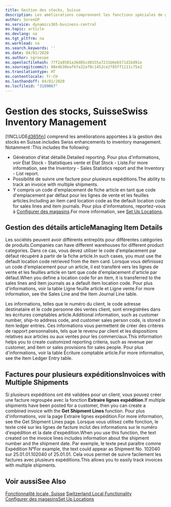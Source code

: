 ```yaml
---
title: Gestion des stocks, Suisse
description: Les améliorations comprennent les fonctions spéciales de gestion des stocks en Suisse.
author: SorenGP
ms.service: dynamics365-business-central
ms.topic: article
ms.devlang: na
ms.tgt_pltfrm: na
ms.workload: na
ms.search.keywords: ''
ms.date: 04/01/2020
ms.author: sgroespe
ms.openlocfilehash: 77f2a9501a36d85cd0155a7231b6eb571d1bd91e
ms.sourcegitcommit: 88e4b30eaf6fa32af0c1452ce2f85ff1111c75e2
ms.translationtype: HT
ms.contentlocale: fr-CH
ms.lasthandoff: 04/01/2020
ms.locfileid: "3189067"
---
```

# <a name="swiss-inventory-management"></a><span data-ttu-id="ffd10-103">Gestion des stocks, Suisse</span><span class="sxs-lookup"><span data-stu-id="ffd10-103">Swiss Inventory Management</span></span>
[!INCLUDE[d365fin](../../includes/d365fin_md.md)] <span data-ttu-id="ffd10-104">comprend les améliorations apportées à la gestion des stocks en Suisse.</span><span class="sxs-lookup"><span data-stu-id="ffd10-104">includes Swiss enhancements to inventory management.</span></span> <span data-ttu-id="ffd10-105">Notamment :</span><span class="sxs-lookup"><span data-stu-id="ffd10-105">This includes the following:</span></span>  

- <span data-ttu-id="ffd10-106">Génération d'état détaillé.</span><span class="sxs-lookup"><span data-stu-id="ffd10-106">Detailed reporting.</span></span>  <span data-ttu-id="ffd10-107">Pour plus d'informations, voir État Stock - Statistiques vente et État Stock - Liste.</span><span class="sxs-lookup"><span data-stu-id="ffd10-107">For more information, see the Inventory - Sales Statistics report and the Inventory - List report.</span></span>  
- <span data-ttu-id="ffd10-108">Possibilité de suivre une facture pour plusieurs expéditions.</span><span class="sxs-lookup"><span data-stu-id="ffd10-108">The ability to track an invoice with multiple shipments.</span></span>  
- <span data-ttu-id="ffd10-109">Y compris un code d'emplacement de fiche article en tant que code d'emplacement par défaut pour les lignes de vente et les feuilles articles.</span><span class="sxs-lookup"><span data-stu-id="ffd10-109">Including an item card location code as the default location code for sales lines and item journals.</span></span> <span data-ttu-id="ffd10-110">Pour plus d'informations, reportez-vous à [Configurer des magasins](../../inventory-how-setup-locations.md).</span><span class="sxs-lookup"><span data-stu-id="ffd10-110">For more information, see [Set Up Locations](../../inventory-how-setup-locations.md).</span></span>

## <a name="managing-item-details"></a><span data-ttu-id="ffd10-111">Gestion des détails article</span><span class="sxs-lookup"><span data-stu-id="ffd10-111">Managing Item Details</span></span>  
<span data-ttu-id="ffd10-112">Les sociétés peuvent avoir différents entrepôts pour différentes catégories de produits.</span><span class="sxs-lookup"><span data-stu-id="ffd10-112">Companies can have different warehouses for different product categories.</span></span> <span data-ttu-id="ffd10-113">Dans ce cas, vous devez utiliser le code d'emplacement par défaut récupéré à partir de la fiche article.</span><span class="sxs-lookup"><span data-stu-id="ffd10-113">In such cases, you must use the default location code retrieved from the item card.</span></span> <span data-ttu-id="ffd10-114">Lorsque vous définissez un code d'emplacement pour un article, il est transféré vers les lignes de vente et les feuilles article en tant que code d'emplacement d'article par défaut.</span><span class="sxs-lookup"><span data-stu-id="ffd10-114">When you define a location code for an item, it is transferred to the sales lines and item journals as a default item location code.</span></span> <span data-ttu-id="ffd10-115">Pour plus d'informations, voir la table Ligne feuille article et Ligne vente.</span><span class="sxs-lookup"><span data-stu-id="ffd10-115">For more information, see the Sales Line and the Item Journal Line table.</span></span>  

<span data-ttu-id="ffd10-116">Les informations, telles que le numéro du client, le code adresse destinataire et le code personne des ventes client, sont enregistrées dans les écritures comptables article.</span><span class="sxs-lookup"><span data-stu-id="ffd10-116">Additional information, such as customer number, ship-to address code, and customer sales person code, is stored in item ledger entries.</span></span> <span data-ttu-id="ffd10-117">Ces informations vous permettent de créer des critères de rapport personnalisés, tels que le revenu par client et les dispositions relatives aux articles ou aux ventes pour les commerciaux.</span><span class="sxs-lookup"><span data-stu-id="ffd10-117">This information helps you to create customized reporting criteria, such as revenue per customer, and item or sales provisions for sales people.</span></span> <span data-ttu-id="ffd10-118">Pour plus d'informations, voir la table Écriture comptable article.</span><span class="sxs-lookup"><span data-stu-id="ffd10-118">For more information, see the Item Ledger Entry table.</span></span>  

## <a name="invoices-with-multiple-shipments"></a><span data-ttu-id="ffd10-119">Factures pour plusieurs expéditions</span><span class="sxs-lookup"><span data-stu-id="ffd10-119">Invoices with Multiple Shipments</span></span>  
<span data-ttu-id="ffd10-120">Si plusieurs expéditions ont été validées pour un client, vous pouvez créer une facture regroupée avec la fonction **Extraire lignes expédition**.</span><span class="sxs-lookup"><span data-stu-id="ffd10-120">If multiple shipments have been posted for a customer, then you can create a combined invoice with the **Get Shipment Lines** function.</span></span> <span data-ttu-id="ffd10-121">Pour plus d'informations, voir la page Extraire lignes expédition.</span><span class="sxs-lookup"><span data-stu-id="ffd10-121">For more information, see the Get Shipment Lines page.</span></span> <span data-ttu-id="ffd10-122">Lorsque vous utilisez cette fonction, le texte créé sur les lignes de facture inclut des informations sur le numéro d'expédition et la date d'expédition.</span><span class="sxs-lookup"><span data-stu-id="ffd10-122">When you use this function, the text created on the invoice lines includes information about the shipment number and the shipment date.</span></span> <span data-ttu-id="ffd10-123">Par exemple, le texte peut paraître comme Expédition N°</span><span class="sxs-lookup"><span data-stu-id="ffd10-123">For example, the text could appear as Shipment No.</span></span> <span data-ttu-id="ffd10-124">102040 sur 25.01.01.</span><span class="sxs-lookup"><span data-stu-id="ffd10-124">102040 of 25.01.01.</span></span> <span data-ttu-id="ffd10-125">Cela vous permet de suivre facilement les factures avec plusieurs expéditions.</span><span class="sxs-lookup"><span data-stu-id="ffd10-125">This allows you to easily track invoices with multiple shipments.</span></span>  

## <a name="see-also"></a><span data-ttu-id="ffd10-126">Voir aussi</span><span class="sxs-lookup"><span data-stu-id="ffd10-126">See Also</span></span>  
 <span data-ttu-id="ffd10-127">[Fonctionnalité locale, Suisse](switzerland-local-functionality.md) </span><span class="sxs-lookup"><span data-stu-id="ffd10-127">[Switzerland Local Functionality](switzerland-local-functionality.md) </span></span>  
 [<span data-ttu-id="ffd10-128">Configurer des magasins</span><span class="sxs-lookup"><span data-stu-id="ffd10-128">Set Up Locations</span></span>](../../inventory-how-setup-locations.md)
